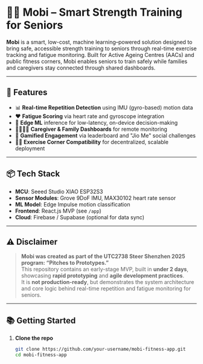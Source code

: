 # 🏋️‍♂️ Mobi – Smart Strength Training for Seniors

**Mobi** is a smart, low-cost, machine learning–powered solution designed to bring safe, accessible strength training to seniors through real-time exercise tracking and fatigue monitoring. Built for Active Ageing Centres (AACs) and public fitness corners, Mobi enables seniors to train safely while families and caregivers stay connected through shared dashboards.

---

## 🚀 Features

- 📊 **Real-time Repetition Detection** using IMU (gyro-based) motion data  
- ❤️ **Fatigue Scoring** via heart rate and gyroscope integration  
- 🧠 **Edge ML** inference for low-latency, on-device decision-making  
- 👨‍👩‍👧‍👦 **Caregiver & Family Dashboards** for remote monitoring  
- 🧓 **Gamified Engagement** via leaderboard and "Jio Me" social challenges  
- 🏃‍♂️ **Exercise Corner Compatibility** for decentralized, scalable deployment

---

## 📦 Tech Stack

- **MCU**: Seeed Studio XIAO ESP32S3  
- **Sensor Modules**: Grove 9DoF IMU, MAX30102 heart rate sensor  
- **ML Model**: Edge Impulse motion classification  
- **Frontend**: React.js MVP (see `/app`)  
- **Cloud**: Firebase / Supabase (optional for data sync)

---

## ⚠️ Disclaimer

> **Mobi was created as part of the UTC2738 Steer Shenzhen 2025 program: “Pitches to Prototypes.”**  
> This repository contains an early-stage MVP, built in **under 2 days**, showcasing **rapid prototyping** and **agile development practices**.  
> It is **not production-ready**, but demonstrates the system architecture and core logic behind real-time repetition and fatigue monitoring for seniors.

---

## 📚 Getting Started

1. **Clone the repo**  
   ```bash
   git clone https://github.com/your-username/mobi-fitness-app.git
   cd mobi-fitness-app

